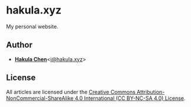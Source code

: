 # hakula.xyz

My personal website.

## Author

- [**Hakula Chen**](https://github.com/hakula139)<[i@hakula.xyz](mailto:i@hakula.xyz)>

## License

All articles are licensed under the [Creative Commons Attribution-NonCommercial-ShareAlike 4.0 International (CC BY-NC-SA 4.0) License](https://creativecommons.org/licenses/by-nc-sa/4.0).

